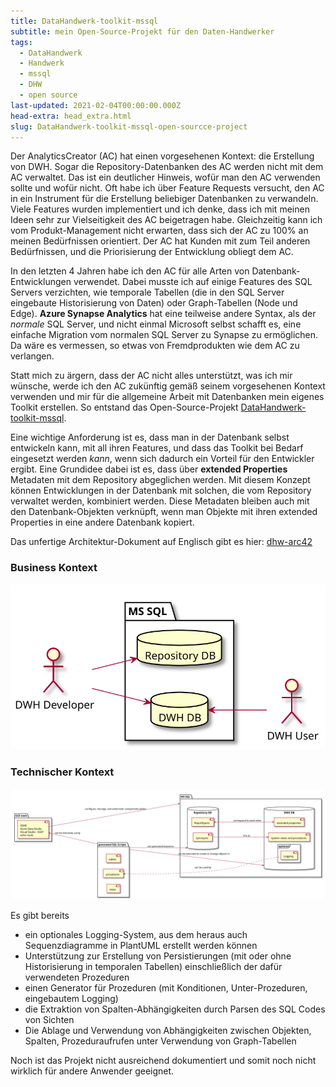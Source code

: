 ```yaml
---
title: DataHandwerk-toolkit-mssql
subtitle: mein Open-Source-Projekt für den Daten-Handwerker
tags:
  - DataHandwerk
  - Handwerk
  - mssql
  - DHW
  - open source
last-updated: 2021-02-04T00:00:00.000Z
head-extra: head_extra.html
slug: DataHandwerk-toolkit-mssql-open-sourcce-project
---
```


Der AnalyticsCreator (AC) hat einen vorgesehenen Kontext: die Erstellung von DWH. Sogar die Repository-Datenbanken des AC werden nicht mit dem AC verwaltet. Das ist ein deutlicher Hinweis, wofür man den AC verwenden sollte und wofür nicht. Oft habe ich über Feature Requests versucht, den AC in ein Instrument für die Erstellung beliebiger Datenbanken zu verwandeln. Viele Features wurden implementiert und ich denke, dass ich mit meinen Ideen sehr zur Vielseitigkeit des AC beigetragen habe. Gleichzeitig kann ich vom Produkt-Management nicht erwarten, dass sich der AC zu 100% an meinen Bedürfnissen orientiert. Der AC hat Kunden mit zum Teil anderen Bedürfnissen, und die Priorisierung der Entwicklung obliegt dem AC.

In den letzten 4 Jahren habe ich den AC für alle Arten von Datenbank-Entwicklungen verwendet. Dabei musste ich auf einige Features des SQL Servers verzichten, wie temporale Tabellen (die in den SQL Server eingebaute Historisierung von Daten) oder Graph-Tabellen (Node und Edge). **Azure Synapse Analytics** hat eine teilweise andere Syntax, als der *normale* SQL Server, und nicht einmal Microsoft selbst schafft es, eine einfache Migration vom normalen SQL Server zu Synapse zu ermöglichen. Da wäre es vermessen, so etwas von Fremdprodukten wie dem AC zu verlangen.

Statt mich zu ärgern, dass der AC nicht alles unterstützt, was ich mir wünsche, werde ich den AC zukünftig gemäß seinem vorgesehenen Kontext verwenden und mir für die allgemeine Arbeit mit Datenbanken mein eigenes Toolkit erstellen. So entstand das Open-Source-Projekt [DataHandwerk-toolkit-mssql](https://github.com/DataHandwerk/DataHandwerk-toolkit-mssql).

Eine wichtige Anforderung ist es, dass man in der Datenbank selbst entwickeln kann, mit all ihren Features, und dass das Toolkit bei Bedarf eingesetzt werden *kann*, wenn sich dadurch ein Vorteil für den Entwickler ergibt. Eine Grundidee dabei ist es, dass über **extended Properties** Metadaten mit dem Repository abgeglichen werden. Mit diesem Konzept können Entwicklungen in der Datenbank mit solchen, die vom Repository verwaltet werden, kombiniert werden. Diese Metadaten bleiben auch mit den Datenbank-Objekten verknüpft, wenn man Objekte mit ihren extended Properties in eine andere Datenbank kopiert.

Das unfertige Architektur-Dokument auf Englisch gibt es hier: [dhw-arc42](https://raw.githack.com/DataHandwerk/DataHandwerk-toolkit-mssql/main/docs/build/html5/dhw-arc42.html)

### Business Kontext

![business-context](../assets/img/blog/business-context.svg)

### Technischer Kontext

![technical-context](../assets/img/blog/technical-context.svg)

Es gibt bereits

- ein optionales Logging-System, aus dem heraus auch Sequenzdiagramme in PlantUML erstellt werden können
- Unterstützung zur Erstellung von Persistierungen (mit oder ohne Historisierung in temporalen Tabellen) einschließlich der dafür verwendeten Prozeduren
- einen Generator für Prozeduren (mit Konditionen, Unter-Prozeduren, eingebautem Logging)
- die Extraktion von Spalten-Abhängigkeiten durch Parsen des SQL Codes von Sichten
- Die Ablage und Verwendung von Abhängigkeiten zwischen Objekten, Spalten, Prozeduraufrufen unter Verwendung von Graph-Tabellen

Noch ist das Projekt nicht ausreichend dokumentiert und somit noch nicht wirklich für andere Anwender geeignet.
